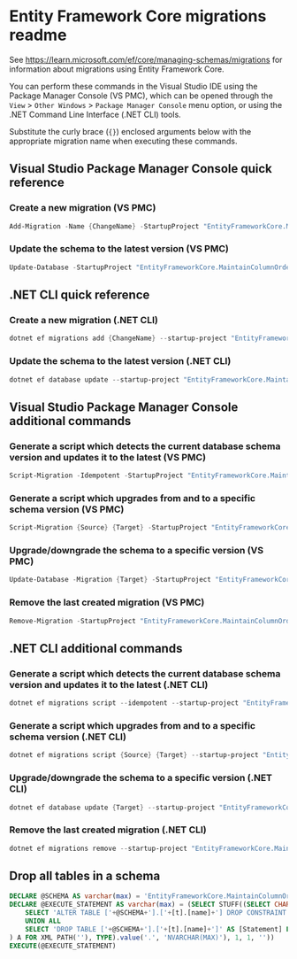 # Entity Framework Core migrations readme

See <https://learn.microsoft.com/ef/core/managing-schemas/migrations> for information about migrations
using Entity Framework Core.

You can perform these commands in the Visual Studio IDE using the Package Manager Console (VS PMC), which can
be opened through the `View` > `Other Windows` > `Package Manager Console` menu option, or using the .NET
Command Line Interface (.NET CLI) tools.

Substitute the curly brace (`{}`) enclosed arguments below with the appropriate migration name when
executing these commands.

## Visual Studio Package Manager Console quick reference

### Create a new migration (VS PMC)

```powershell
Add-Migration -Name {ChangeName} -StartupProject "EntityFrameworkCore.MaintainColumnOrder.Tests.Api" -Project "EntityFrameworkCore.MaintainColumnOrder.Tests.Infrastructure"
```

### Update the schema to the latest version (VS PMC)

```powershell
Update-Database -StartupProject "EntityFrameworkCore.MaintainColumnOrder.Tests.Api" -Project "EntityFrameworkCore.MaintainColumnOrder.Tests.Infrastructure"
```

## .NET CLI quick reference

### Create a new migration (.NET CLI)

```powershell
dotnet ef migrations add {ChangeName} --startup-project "EntityFrameworkCore.MaintainColumnOrder.Tests.Api" --project "EntityFrameworkCore.MaintainColumnOrder.Tests.Infrastructure"
```

### Update the schema to the latest version (.NET CLI)

```powershell
dotnet ef database update --startup-project "EntityFrameworkCore.MaintainColumnOrder.Tests.Api" --project "EntityFrameworkCore.MaintainColumnOrder.Tests.Infrastructure"
```

## Visual Studio Package Manager Console additional commands

### Generate a script which detects the current database schema version and updates it to the latest (VS PMC)

```powershell
Script-Migration -Idempotent -StartupProject "EntityFrameworkCore.MaintainColumnOrder.Tests.Api" -Project "EntityFrameworkCore.MaintainColumnOrder.Tests.Infrastructure"
```

### Generate a script which upgrades from and to a specific schema version (VS PMC)

```powershell
Script-Migration {Source} {Target} -StartupProject "EntityFrameworkCore.MaintainColumnOrder.Tests.Api" -Project "EntityFrameworkCore.MaintainColumnOrder.Tests.Infrastructure"
```

### Upgrade/downgrade the schema to a specific version (VS PMC)

```powershell
Update-Database -Migration {Target} -StartupProject "EntityFrameworkCore.MaintainColumnOrder.Tests.Api" -Project "EntityFrameworkCore.MaintainColumnOrder.Tests.Infrastructure"
```

### Remove the last created migration (VS PMC)

```powershell
Remove-Migration -StartupProject "EntityFrameworkCore.MaintainColumnOrder.Tests.Api" -Project "EntityFrameworkCore.MaintainColumnOrder.Tests.Infrastructure"
```

## .NET CLI additional commands

### Generate a script which detects the current database schema version and updates it to the latest (.NET CLI)

```powershell
dotnet ef migrations script --idempotent --startup-project "EntityFrameworkCore.MaintainColumnOrder.Tests.Api" --project "EntityFrameworkCore.MaintainColumnOrder.Tests.Infrastructure"
```

### Generate a script which upgrades from and to a specific schema version (.NET CLI)

```powershell
dotnet ef migrations script {Source} {Target} --startup-project "EntityFrameworkCore.MaintainColumnOrder.Tests.Api" --project "EntityFrameworkCore.MaintainColumnOrder.Tests.Infrastructure"
```

### Upgrade/downgrade the schema to a specific version (.NET CLI)

```powershell
dotnet ef database update {Target} --startup-project "EntityFrameworkCore.MaintainColumnOrder.Tests.Api" --project "EntityFrameworkCore.MaintainColumnOrder.Tests.Infrastructure"
```

### Remove the last created migration (.NET CLI)

```powershell
dotnet ef migrations remove --startup-project "EntityFrameworkCore.MaintainColumnOrder.Tests.Api" --project "EntityFrameworkCore.MaintainColumnOrder.Tests.Infrastructure"
```

## Drop all tables in a schema

```sql
DECLARE @SCHEMA AS varchar(max) = 'EntityFrameworkCore.MaintainColumnOrder.Tests'
DECLARE @EXECUTE_STATEMENT AS varchar(max) = (SELECT STUFF((SELECT CHAR(13) + CHAR(10) + [Statement] FROM (
    SELECT 'ALTER TABLE ['+@SCHEMA+'].['+[t].[name]+'] DROP CONSTRAINT ['+[fk].[name]+']' AS [Statement] FROM [sys].[foreign_keys] AS [fk] INNER JOIN [sys].[tables] AS [t] ON [t].[object_id] = [fk].[parent_object_id] INNER JOIN [sys].[schemas] AS [s] ON [s].[schema_id] = [t].[schema_id] WHERE [s].[name] = @SCHEMA
    UNION ALL
    SELECT 'DROP TABLE ['+@SCHEMA+'].['+[t].[name]+']' AS [Statement] FROM [sys].[tables] AS [t] INNER JOIN [sys].[schemas] AS [s] ON [s].[schema_id] = [t].[schema_id] WHERE [s].[name] = @SCHEMA
) A FOR XML PATH(''), TYPE).value('.', 'NVARCHAR(MAX)'), 1, 1, ''))
EXECUTE(@EXECUTE_STATEMENT)
```
